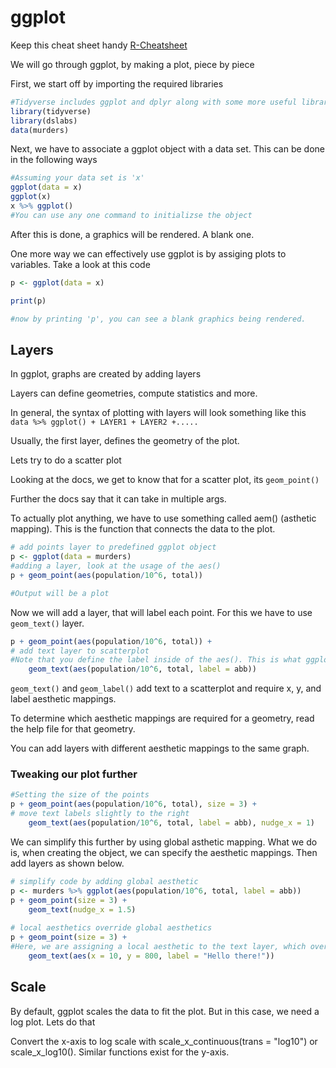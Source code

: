 # ggplot

Keep this cheat sheet handy [R-Cheatsheet](https://raw.githubusercontent.com/rstudio/cheatsheets/main/rstudio-ide.pdf)

We will go through ggplot, by making a plot, piece by piece

First, we start off by importing the required libraries

```R
#Tidyverse includes ggplot and dplyr along with some more useful libraries
library(tidyverse)
library(dslabs)
data(murders)
```

Next, we have to associate a ggplot object with a data set. This can be done in the following ways

```R
#Assuming your data set is 'x'
ggplot(data = x)
ggplot(x)
x %>% ggplot()
#You can use any one command to initializse the object
```

After this is done, a graphics will be rendered. A blank one.

One more way we can effectively use ggplot is by assiging plots to variables. Take a look at this code

```R
p <- ggplot(data = x)

print(p)

#now by printing 'p', you can see a blank graphics being rendered.
```

## Layers

In ggplot, graphs are created by adding layers

Layers can define geometries, compute statistics and more.

In general, the syntax of plotting with layers will look something like this `data %>% ggplot() + LAYER1 + LAYER2 +.....`

Usually, the first layer, defines the geometry of the plot.

Lets try to do a scatter plot

Looking at the docs, we get to know that for a scatter plot, its `geom_point()`

Further the docs say that it can take in multiple args.

To actually plot anything, we have to use something called aem() (asthetic mapping). This is the function that connects the data to the plot.

```R
# add points layer to predefined ggplot object
p <- ggplot(data = murders)
#adding a layer, look at the usage of the aes()
p + geom_point(aes(population/10^6, total))

#Output will be a plot
```

Now we will add a layer, that will label each point. For this we have to use `geom_text()` layer.

```R
p + geom_point(aes(population/10^6, total)) +
# add text layer to scatterplot
#Note that you define the label inside of the aes(). This is what ggplot needs
    geom_text(aes(population/10^6, total, label = abb))
```


`geom_text()` and `geom_label()` add text to a scatterplot and require x, y, and label aesthetic mappings.

To determine which aesthetic mappings are required for a geometry, read the help file for that geometry.

You can add layers with different aesthetic mappings to the same graph.

### Tweaking our plot further

```R
#Setting the size of the points
p + geom_point(aes(population/10^6, total), size = 3) +
# move text labels slightly to the right
    geom_text(aes(population/10^6, total, label = abb), nudge_x = 1)
```

We can simplify this further by using global asthetic mapping. What we do is, when creating the object, we can specify the aesthetic mappings.
Then add layers as shown below.


```R
# simplify code by adding global aesthetic
p <- murders %>% ggplot(aes(population/10^6, total, label = abb))
p + geom_point(size = 3) +
    geom_text(nudge_x = 1.5)
    
# local aesthetics override global aesthetics
p + geom_point(size = 3) +
#Here, we are assigning a local aesthetic to the text layer, which overrides the global aesthetic
    geom_text(aes(x = 10, y = 800, label = "Hello there!"))
```


## Scale

By default, ggplot scales the data to fit the plot. But in this case, we need a log plot. Lets do that

Convert the x-axis to log scale with scale_x_continuous(trans = "log10") or scale_x_log10(). Similar functions exist for the y-axis.